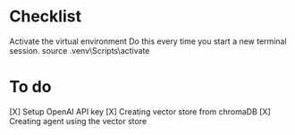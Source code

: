 # Checklist

Activate the virtual environment
Do this every time you start a new terminal session.
source .venv\Scripts\activate

# To do 
[X] Setup OpenAI API key
[X] Creating vector store from chromaDB
[X] Creating agent using the vector store
